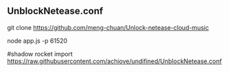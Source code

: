 ## UnblockNetease.conf

git clone https://github.com/meng-chuan/Unlock-netease-cloud-music

node app.js -p 61520

#shadow rocket import https://raw.githubusercontent.com/achiove/undifined/UnblockNetease.conf 

